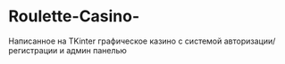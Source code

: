 # Roulette-Casino-
Написанное на TKinter графическое казино с системой авторизации/регистрации и админ панелью
